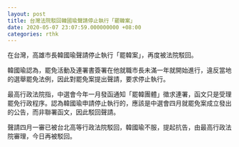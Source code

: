 ```yaml
---
layout: post
title: 台灣法院駁回韓國瑜聲請停止執行「罷韓案」
date: 2020-05-07 23:07:59.000000000 +08:00
categories: rthk
---
```


在台灣，高雄市長韓國瑜聲請停止執行「罷韓案」，再度被法院駁回。

韓國瑜認為，罷免活動及連署書簽署在他就職市長未滿一年就開始進行，違反當地的選舉罷免法例，因此對罷免案提出聲請，要求停止執行。

最高行政法院指，中選會今年一月發函通知「罷韓團體」徵求連署，函文只是受理罷免行政程序。認為韓國瑜申請停止執行的，應該是中選會四月就罷免案成立發出的公告，而非聯署函文，因此駁回聲請。

聲請四月一審已被台北高等行政法院駁回，韓國瑜不服，提起抗告，由最高行政法院審理，今日再被駁回。
